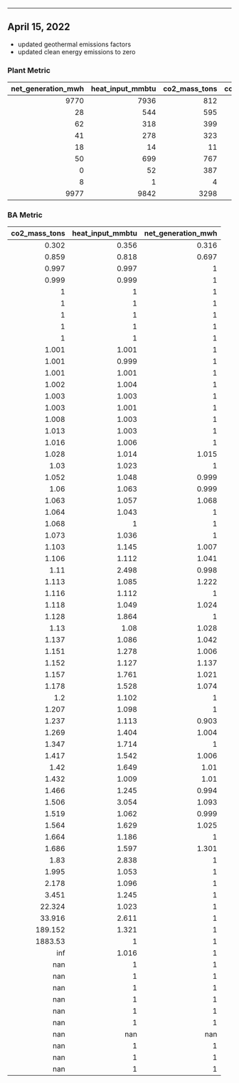 ---------------------------------------------
April 15, 2022
---------------------------------------------
- updated geothermal emissions factors
- updated clean energy emissions to zero

### Plant Metric
|   net_generation_mwh |   heat_input_mmbtu |   co2_mass_tons |   co2_mass_tons_unadjusted |
|---------------------:|-------------------:|----------------:|---------------------------:|
|                 9770 |               7936 |             812 |                       1631 |
|                   28 |                544 |             595 |                        729 |
|                   62 |                318 |             399 |                        474 |
|                   41 |                278 |             323 |                        304 |
|                   18 |                 14 |              11 |                         19 |
|                   50 |                699 |             767 |                        134 |
|                    0 |                 52 |             387 |                          3 |
|                    8 |                  1 |               4 |                          5 |
|                 9977 |               9842 |            3298 |                       3299 |

### BA Metric
|   co2_mass_tons |   heat_input_mmbtu |   net_generation_mwh |
|----------------:|-------------------:|---------------------:|
|           0.302 |              0.356 |                0.316 |
|           0.859 |              0.818 |                0.697 |
|           0.997 |              0.997 |                1     |
|           0.999 |              0.999 |                1     |
|           1     |              1     |                1     |
|           1     |              1     |                1     |
|           1     |              1     |                1     |
|           1     |              1     |                1     |
|           1     |              1     |                1     |
|           1.001 |              1.001 |                1     |
|           1.001 |              0.999 |                1     |
|           1.001 |              1.001 |                1     |
|           1.002 |              1.004 |                1     |
|           1.003 |              1.003 |                1     |
|           1.003 |              1.001 |                1     |
|           1.008 |              1.003 |                1     |
|           1.013 |              1.003 |                1     |
|           1.016 |              1.006 |                1     |
|           1.028 |              1.014 |                1.015 |
|           1.03  |              1.023 |                1     |
|           1.052 |              1.048 |                0.999 |
|           1.06  |              1.063 |                0.999 |
|           1.063 |              1.057 |                1.068 |
|           1.064 |              1.043 |                1     |
|           1.068 |              1     |                1     |
|           1.073 |              1.036 |                1     |
|           1.103 |              1.145 |                1.007 |
|           1.106 |              1.112 |                1.041 |
|           1.11  |              2.498 |                0.998 |
|           1.113 |              1.085 |                1.222 |
|           1.116 |              1.112 |                1     |
|           1.118 |              1.049 |                1.024 |
|           1.128 |              1.864 |                1     |
|           1.13  |              1.08  |                1.028 |
|           1.137 |              1.086 |                1.042 |
|           1.151 |              1.278 |                1.006 |
|           1.152 |              1.127 |                1.137 |
|           1.157 |              1.761 |                1.021 |
|           1.178 |              1.528 |                1.074 |
|           1.2   |              1.102 |                1     |
|           1.207 |              1.098 |                1     |
|           1.237 |              1.113 |                0.903 |
|           1.269 |              1.404 |                1.004 |
|           1.347 |              1.714 |                1     |
|           1.417 |              1.542 |                1.006 |
|           1.42  |              1.649 |                1.01  |
|           1.432 |              1.009 |                1.01  |
|           1.466 |              1.245 |                0.994 |
|           1.506 |              3.054 |                1.093 |
|           1.519 |              1.062 |                0.999 |
|           1.564 |              1.629 |                1.025 |
|           1.664 |              1.186 |                1     |
|           1.686 |              1.597 |                1.301 |
|           1.83  |              2.838 |                1     |
|           1.995 |              1.053 |                1     |
|           2.178 |              1.096 |                1     |
|           3.451 |              1.245 |                1     |
|          22.324 |              1.023 |                1     |
|          33.916 |              2.611 |                1     |
|         189.152 |              1.321 |                1     |
|        1883.53  |              1     |                1     |
|         inf     |              1.016 |                1     |
|         nan     |              1     |                1     |
|         nan     |              1     |                1     |
|         nan     |              1     |                1     |
|         nan     |              1     |                1     |
|         nan     |              1     |                1     |
|         nan     |              1     |                1     |
|         nan     |            nan     |              nan     |
|         nan     |              1     |                1     |
|         nan     |              1     |                1     |
|         nan     |              1     |                1     |